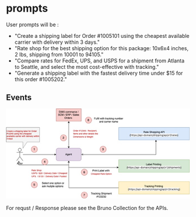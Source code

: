 # prompts
User prompts will be : 

- "Create a shipping label for Order #1005101 using the cheapest available carrier with delivery within 3 days."
- "Rate shop for the best shipping option for this package: 10x6x4 inches, 2 lbs, shipping from 10001 to 94105."
- "Compare rates for FedEx, UPS, and USPS for a shipment from Atlanta to Seattle, and select the most cost-effective with tracking."
- "Generate a shipping label with the fastest delivery time under $15 for this order #1005202."

## Events
![Flow](../images/prompt-flow.jpg)

For requst / Response please see the Bruno Collection for the APIs.

